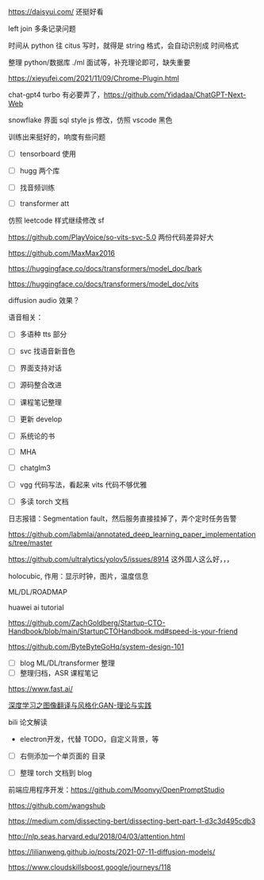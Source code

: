 
https://daisyui.com/ 还挺好看

left join 多条记录问题

时间从  python 往 citus 写时，就得是 string 格式，会自动识别成 时间格式

整理 python/数据库 ./ml 面试等，补充理论即可，缺失重要

https://xieyufei.com/2021/11/09/Chrome-Plugin.html

chat-gpt4 turbo 有必要弄了，https://github.com/Yidadaa/ChatGPT-Next-Web

snowflake 界面 sql style js 修改，仿照 vscode 黑色

训练出来挺好的，响度有些问题

- [ ] tensorboard 使用
- [ ] hugg 两个库
- [ ] 找音频训练
- [ ] transformer att


仿照 leetcode 样式继续修改 sf

https://github.com/PlayVoice/so-vits-svc-5.0 两份代码差异好大

https://github.com/MaxMax2016

https://huggingface.co/docs/transformers/model_doc/bark

https://huggingface.co/docs/transformers/model_doc/vits

diffusion audio 效果？

语音相关：
- [ ] 多语种 tts 部分
- [ ] svc 找语音新音色
- [ ] 界面支持对话
- [ ] 源码整合改进


- [ ] 课程笔记整理
- [ ] 更新 develop
- [ ] 系统论的书
- [ ] MHA
- [ ] chatglm3
- [ ] vgg 代码写法，看起来  vits 代码不够优雅
- [ ] 多读 torch 文档



日志报错：Segmentation fault，然后服务直接挂掉了，弄个定时任务告警


https://github.com/labmlai/annotated_deep_learning_paper_implementations/tree/master


https://github.com/ultralytics/yolov5/issues/8914 这外国人这么好，，，



holocubic, 作用：显示时钟，图片，温度信息

ML/DL/ROADMAP

huawei ai tutorial

https://github.com/ZachGoldberg/Startup-CTO-Handbook/blob/main/StartupCTOHandbook.md#speed-is-your-friend

https://github.com/ByteByteGoHq/system-design-101

- [ ] blog ML/DL/transformer 整理
- [ ] 整理归档，ASR 课程笔记

https://www.fast.ai/


[深度学习之图像翻译与风格化GAN-理论与实践](https://www.bilibili.com/video/BV1Wr4y1b77B)

bili 论文解读

- electron开发，代替 TODO，自定义背景，等


- [ ] 右侧添加一个单页面的 目录
- [ ] 整理 torch 文档到 blog


前端应用程序开发：https://github.com/Moonvy/OpenPromptStudio

https://github.com/wangshub


https://medium.com/dissecting-bert/dissecting-bert-part-1-d3c3d495cdb3

http://nlp.seas.harvard.edu/2018/04/03/attention.html


https://lilianweng.github.io/posts/2021-07-11-diffusion-models/

https://www.cloudskillsboost.google/journeys/118
